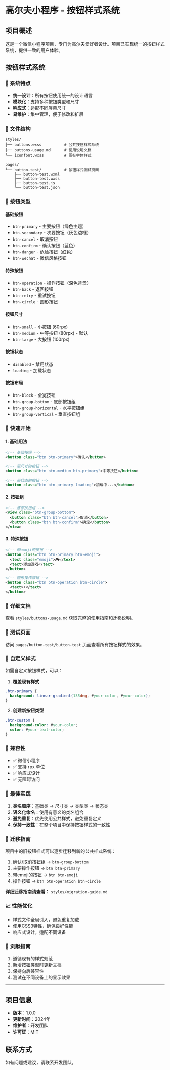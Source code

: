 # 高尔夫小程序 - 按钮样式系统

## 项目概述

这是一个微信小程序项目，专门为高尔夫爱好者设计。项目已实现统一的按钮样式系统，提供一致的用户体验。

## 按钮样式系统

### 🎯 系统特点

- **统一设计**：所有按钮使用统一的设计语言
- **模块化**：支持多种按钮类型和尺寸
- **响应式**：适配不同屏幕尺寸
- **易维护**：集中管理，便于修改和扩展

### 📁 文件结构

```
styles/
├── buttons.wxss          # 公共按钮样式系统
├── buttons-usage.md      # 使用说明文档
└── iconfont.wxss         # 图标字体样式

pages/
└── button-test/          # 按钮样式测试页面
    ├── button-test.wxml
    ├── button-test.wxss
    ├── button-test.js
    └── button-test.json
```

### 🎨 按钮类型

#### 基础按钮
- `btn-primary` - 主要按钮（绿色主题）
- `btn-secondary` - 次要按钮（灰色边框）
- `btn-cancel` - 取消按钮
- `btn-confirm` - 确认按钮（蓝色）
- `btn-danger` - 危险按钮（红色）
- `btn-wechat` - 微信风格按钮

#### 特殊按钮
- `btn-operation` - 操作按钮（深色背景）
- `btn-back` - 返回按钮
- `btn-retry` - 重试按钮
- `btn-circle` - 圆形按钮

#### 按钮尺寸
- `btn-small` - 小按钮 (60rpx)
- `btn-medium` - 中等按钮 (80rpx) - 默认
- `btn-large` - 大按钮 (100rpx)

#### 按钮状态
- `disabled` - 禁用状态
- `loading` - 加载状态

#### 按钮布局
- `btn-block` - 全宽按钮
- `btn-group-bottom` - 底部按钮组
- `btn-group-horizontal` - 水平按钮组
- `btn-group-vertical` - 垂直按钮组

### 🚀 快速开始

#### 1. 基础用法

```xml
<!-- 基础按钮 -->
<button class="btn btn-primary">确认</button>

<!-- 带尺寸的按钮 -->
<button class="btn btn-medium btn-primary">中等按钮</button>

<!-- 带状态的按钮 -->
<button class="btn btn-primary loading">加载中...</button>
```

#### 2. 按钮组

```xml
<!-- 底部按钮组 -->
<view class="btn-group-bottom">
  <button class="btn btn-cancel">取消</button>
  <button class="btn btn-confirm">确定</button>
</view>
```

#### 3. 特殊按钮

```xml
<!-- 带emoji的按钮 -->
<button class="btn btn-primary btn-emoji">
  <text class="emoji">🎮</text>
  <text>添加游戏</text>
</button>

<!-- 圆形操作按钮 -->
<button class="btn btn-operation btn-circle">
  <text>+</text>
</button>
```

### 📖 详细文档

查看 `styles/buttons-usage.md` 获取完整的使用指南和迁移说明。

### 🧪 测试页面

访问 `pages/button-test/button-test` 页面查看所有按钮样式的效果。

### 🔧 自定义样式

如需自定义按钮样式，可以：

1. **覆盖现有样式**
```css
.btn-primary {
  background: linear-gradient(135deg, #your-color, #your-color);
}
```

2. **创建新按钮类型**
```css
.btn-custom {
  background-color: #your-color;
  color: #your-text-color;
}
```

### 📱 兼容性

- ✅ 微信小程序
- ✅ 支持 rpx 单位
- ✅ 响应式设计
- ✅ 无障碍访问

### 🎯 最佳实践

1. **类名顺序**：基础类 → 尺寸类 → 类型类 → 状态类
2. **语义化命名**：使用有意义的类名组合
3. **避免重复**：优先使用公共样式，避免重复定义
4. **保持一致性**：在整个项目中保持按钮样式的一致性

### 🔄 迁移指南

项目中的旧按钮样式可以逐步迁移到新的公共样式系统：

1. 确认/取消按钮组 → `btn-group-bottom`
2. 主要操作按钮 → `btn btn-primary`
3. 带emoji的按钮 → `btn btn-emoji`
4. 操作按钮 → `btn btn-operation btn-circle`

**详细迁移指南请查看：** `styles/migration-guide.md`

### 📈 性能优化

- 样式文件全局引入，避免重复加载
- 使用CSS3特性，确保良好性能
- 响应式设计，适配不同设备

### 🤝 贡献指南

1. 遵循现有的样式规范
2. 新增按钮类型时更新文档
3. 保持向后兼容性
4. 测试在不同设备上的显示效果

---

## 项目信息

- **版本**：1.0.0
- **更新时间**：2024年
- **维护者**：开发团队
- **许可证**：MIT

## 联系方式

如有问题或建议，请联系开发团队。

